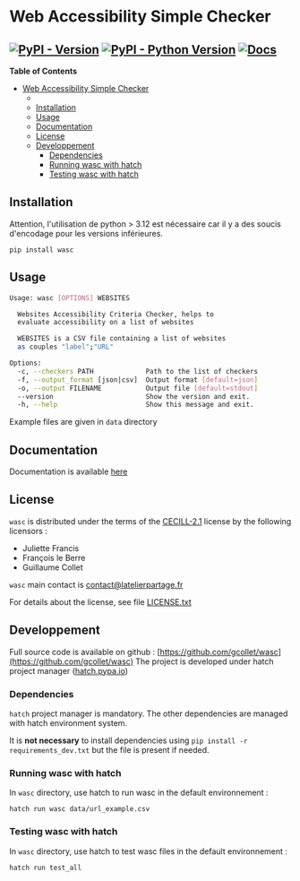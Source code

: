 # Web Accessibility Simple Checker

[![PyPI - Version](https://img.shields.io/pypi/v/wasc.svg)](https://pypi.org/project/wasc)
[![PyPI - Python Version](https://img.shields.io/pypi/pyversions/wasc.svg)](https://pypi.org/project/wasc)
[![Docs](https://github.com/atelierPartage/wasc/actions/workflows/docs.yml/badge.svg)](https://github.com/atelierPartage/wasc/actions/workflows/docs.yml)
-----

**Table of Contents**

- [Web Accessibility Simple Checker](#web-accessibility-simple-checker)
  - [](#)
  - [Installation](#installation)
  - [Usage](#usage)
  - [Documentation](#documentation)
  - [License](#license)
  - [Developpement](#developpement)
    - [Dependencies](#dependencies)
    - [Running wasc with hatch](#running-wasc-with-hatch)
    - [Testing wasc with hatch](#testing-wasc-with-hatch)

## Installation

Attention, l'utilisation de python > 3.12 est nécessaire car il y a des soucis d'encodage pour les versions inférieures.
```console
pip install wasc
```
## Usage

```bash
Usage: wasc [OPTIONS] WEBSITES

  Websites Accessibility Criteria Checker, helps to 
  evaluate accessibility on a list of websites

  WEBSITES is a CSV file containing a list of websites 
  as couples "label";"URL"

Options:
  -c, --checkers PATH             Path to the list of checkers
  -f, --output_format [json|csv]  Output format [default=json]
  -o, --output FILENAME           Output file [default=stdout]
  --version                       Show the version and exit.
  -h, --help                      Show this message and exit.
```

Example files are given in `data` directory

## Documentation

Documentation is available [here](https://atelierpartage.github.io/wasc/)
## License

`wasc` is distributed under the terms of the [CECILL-2.1](https://spdx.org/licenses/CECILL-2.1.html) license by the following licensors :
* Juliette Francis
* François le Berre
* Guillaume Collet

`wasc` main contact is [contact@latelierpartage.fr](mailto:contact@latelierpartage.fr)

For details about the license, see file [LICENSE.txt](https://github.com/atelierPartage/wasc/blob/main/LICENSE.txt)

## Developpement

Full source code is available on github : [https://github.com/gcollet/wasc](https://github.com/gcollet/wasc)
The project is developed under hatch project manager ([hatch.pypa.io](https://hatch.pypa.io/latest/))

### Dependencies
`hatch` project manager is mandatory. The other dependencies are managed with hatch environment system.

It is **not necessary** to install dependencies using `pip install -r requirements_dev.txt` but the file is present if needed.
### Running wasc with hatch
In `wasc` directory, use hatch to run wasc in the default environnement :

`hatch run wasc data/url_example.csv`

### Testing wasc with hatch
In `wasc` directory, use hatch to test wasc files in the default environnement :

`hatch run test_all`
